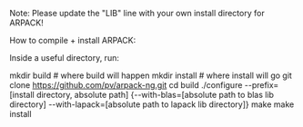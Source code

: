 Note: Please update the "LIB" line with your own install directory for ARPACK!

How to compile + install ARPACK:

Inside a useful directory, run:

mkdir build    # where build will happen
mkdir install  # where install will go
git clone https://github.com/pv/arpack-ng.git
cd build
./configure --prefix=[install directory, absolute path] {--with-blas=[absolute path to blas lib directory] --with-lapack=[absolute path to lapack lib directory]}
make
make install